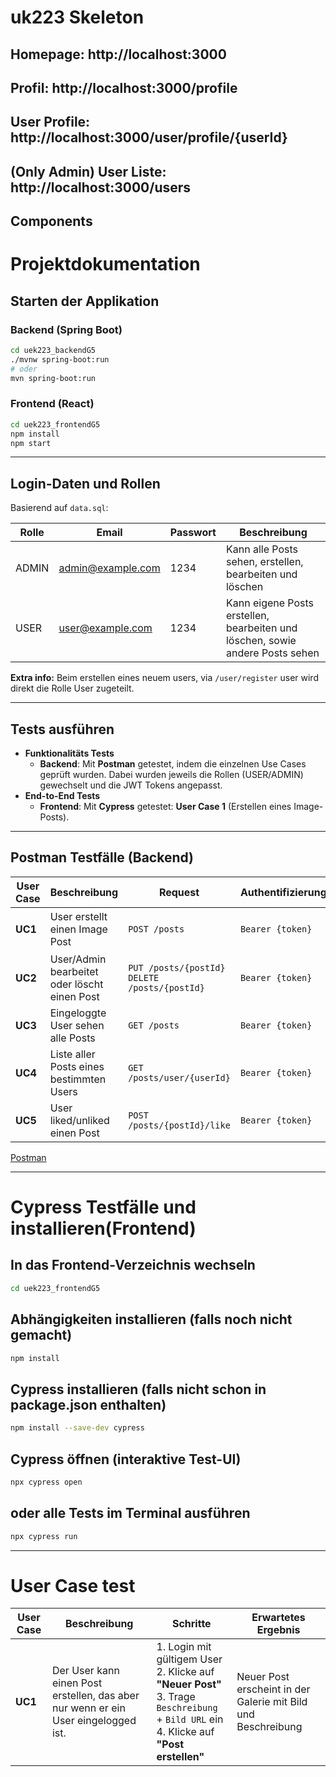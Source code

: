 # uk223 Skeleton

Homepage: http://localhost:3000
-
Profil: http://localhost:3000/profile
-
User Profile: http://localhost:3000/user/profile/{userId}
-
(Only Admin) User Liste: http://localhost:3000/users
-



## Components

# Projektdokumentation

## Starten der Applikation

### Backend (Spring Boot)
```bash
cd uek223_backendG5
./mvnw spring-boot:run
# oder
mvn spring-boot:run
```

### Frontend (React)
```bash
cd uek223_frontendG5
npm install
npm start
```

---

## Login-Daten und Rollen

Basierend auf `data.sql`:

| Rolle   | Email               | Passwort | Beschreibung |
|---------|---------------------|----------|--------------|
| ADMIN   | admin@example.com   | 1234     | Kann alle Posts sehen, erstellen, bearbeiten und löschen |
| USER    | user@example.com    | 1234     | Kann eigene Posts erstellen, bearbeiten und löschen, sowie andere Posts sehen |

 **Extra info:** Beim erstellen eines neuem users, via `/user/register` user wird direkt die Rolle User zugeteilt. 

---

## Tests ausführen

- **Funktionalitäts Tests**   
  - **Backend**: Mit **Postman** getestet, indem die einzelnen Use Cases geprüft wurden. Dabei wurden jeweils die Rollen (USER/ADMIN) gewechselt und die JWT Tokens angepasst.
- **End-to-End Tests**  
  - **Frontend**: Mit **Cypress** getestet: **User Case 1** (Erstellen eines Image-Posts).

---

## Postman Testfälle (Backend)

| User Case | Beschreibung | Request | Authentifizierung | Beispiel Body |
|-----------|--------------|---------|-------------------|---------------|
| **UC1** | User erstellt einen Image Post | `POST /posts` | `Bearer {token}` | ```json { "imageUrl": "https://example.com/image.jpg", "description": "My vacation photo" }``` |
| **UC2** | User/Admin bearbeitet oder löscht einen Post | `PUT /posts/{postId}`<br>`DELETE /posts/{postId}` | `Bearer {token}` | –<br>*(User: nur eigene Posts, Admin: alle Posts)* |
| **UC3** | Eingeloggte User sehen alle Posts | `GET /posts` | `Bearer {token}` | – |
| **UC4** | Liste aller Posts eines bestimmten Users | `GET /posts/user/{userId}` | `Bearer {token}` | – |
| **UC5** | User liked/unliked einen Post | `POST /posts/{postId}/like` | `Bearer {token}` | –<br>*(1. Click = Like, 2. Click = Unlike)* |

[Postman](https://dark-spaceship-903007.postman.co/workspace/Team-Workspace~f176345a-6857-46e0-848c-e34dc1272885/collection/43313840-b6d9db1c-34e8-40c2-9cf1-b3bc217c6f84?action=share&creator=43313840&active-environment=43313840-9c5b71b0-7d51-4b56-96e9-190eb7329579) 

---

# Cypress Testfälle und installieren(Frontend)

## In das Frontend-Verzeichnis wechseln
```bash
cd uek223_frontendG5
```

## Abhängigkeiten installieren (falls noch nicht gemacht)
```bash
npm install
```

## Cypress installieren (falls nicht schon in package.json enthalten)
```bash
npm install --save-dev cypress
```

## Cypress öffnen (interaktive Test-UI)
```bash
npx cypress open
```
## oder alle Tests im Terminal ausführen
```bash
npx cypress run
```



---
# User Case test


| User Case | Beschreibung | Schritte | Erwartetes Ergebnis |
|-----------|--------------|----------|----------------------|
| **UC1** | Der User kann einen Post erstellen, das aber nur wenn er ein User eingelogged ist. | 1. Login mit gültigem User <br> 2. Klicke auf **"Neuer Post"** <br> 3. Trage `Beschreibung` + `Bild URL` ein <br> 4. Klicke auf **"Post erstellen"** | Neuer Post erscheint in der Galerie mit Bild und Beschreibung |



